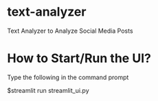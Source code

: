 # text-analyzer
Text Analyzer to Analyze Social Media Posts

# How to Start/Run the UI?
Type the following in the command prompt

$streamlit run streamlit_ui.py
